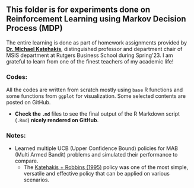 ## This folder is for experiments done on Reinforcement Learning using Markov Decision Process (MDP)

The entire learning is done as part of homework assignments provided by **[Dr. Michael Katehakis](http://en.wikipedia.org/wiki/Michael_N._Katehakis)**, distinguished professor and department chair of MSIS department at Rutgers Business School during Spring'23. I am grateful to learn from one of the finest teachers of my academic life!

### Codes:
All the codes are written from scratch mostly using `base` R functions and some functions from `ggplot` for visualization. Some selected contents are posted on GitHub.

* **Check the `.md`** files to see the final output of the R Markdown script (`.Rmd`) **nicely rendered on GitHub**.


### Notes:
* Learned multiple UCB (Upper Confidence Bound) policies for MAB (Multi Armed Bandit) problems and simulated their performance to compare.
    - The [Katehakis + Robbins (1995)](https://www.ncbi.nlm.nih.gov/pmc/articles/PMC41010/pdf/pnas01497-0061.pdf) policy was one of the most simple, versatile and effective policy that can be applied on various scenarios.

